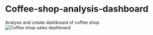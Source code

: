 # Coffee-shop-analysis-dashboard
Analyse and create dashboard of coffee shop 
![Coffee shop sales dashboard](https://github.com/user-attachments/assets/13aab537-770b-4023-9ea0-8b9c828d211e)

